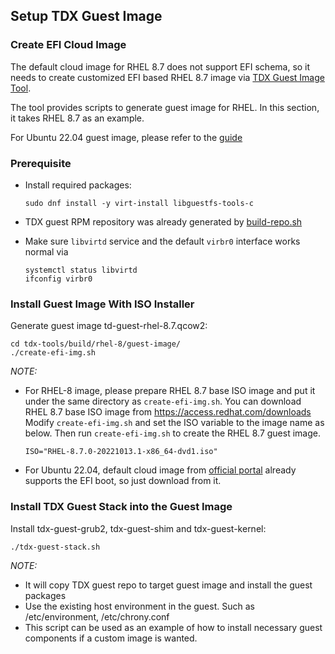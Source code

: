 ## Setup TDX Guest Image

### Create EFI Cloud Image

The default cloud image for RHEL 8.7  does not support EFI schema, so it needs
to create customized EFI based RHEL 8.7 image via [TDX Guest Image Tool](../build/rhel-8/guest-image).

The tool provides scripts to generate guest image for RHEL. In this section, it takes RHEL 8.7 as an example.

For Ubuntu 22.04 guest image, please refer to the [guide](../build/ubuntu-22.04/README.md)

### Prerequisite

- Install required packages:

  ```
  sudo dnf install -y virt-install libguestfs-tools-c
  ```

- TDX guest RPM repository was already generated by [build-repo.sh](../build/rhel-8/build-repo.sh)

- Make sure `libvirtd` service and the default `virbr0` interface works normal via

  ```
  systemctl status libvirtd
  ifconfig virbr0
  ```

### Install Guest Image With ISO Installer

Generate guest image td-guest-rhel-8.7.qcow2:

```
cd tdx-tools/build/rhel-8/guest-image/
./create-efi-img.sh
```

_NOTE:_

- For RHEL-8 image, please prepare RHEL 8.7 base ISO image and put it under the same directory as `create-efi-img.sh`. You can download RHEL 8.7 base ISO image from
<https://access.redhat.com/downloads>
Modify `create-efi-img.sh` and set the ISO variable to the image name as below.
Then run `create-efi-img.sh` to create the RHEL 8.7 guest image.

  ```
  ISO="RHEL-8.7.0-20221013.1-x86_64-dvd1.iso"
  ```

- For Ubuntu 22.04, default cloud image from [official portal](https://cloud-images.ubuntu.com/) already supports the EFI boot, so just download from it.

### Install TDX Guest Stack into the Guest Image

Install tdx-guest-grub2, tdx-guest-shim and tdx-guest-kernel:

```
./tdx-guest-stack.sh
```

_NOTE:_

- It will copy TDX guest repo to target guest image and install the guest
packages
- Use the existing host environment in the guest. Such as /etc/environment,
/etc/chrony.conf
- This script can be used as an example of how to install necessary guest
components if a custom image is wanted.
